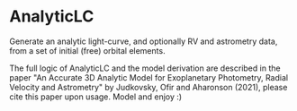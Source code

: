 # AnalyticLC

Generate an analytic light-curve, and optionally RV and astrometry data, from a set of initial (free) orbital
elements.

The full logic of AnalyticLC and the model derivation are described in the paper "An Accurate 3D Analytic Model for Exoplanetary Photometry, Radial Velocity and
Astrometry" by Judkovsky, Ofir and Aharonson (2021), please cite this paper upon usage. Model and enjoy :)
